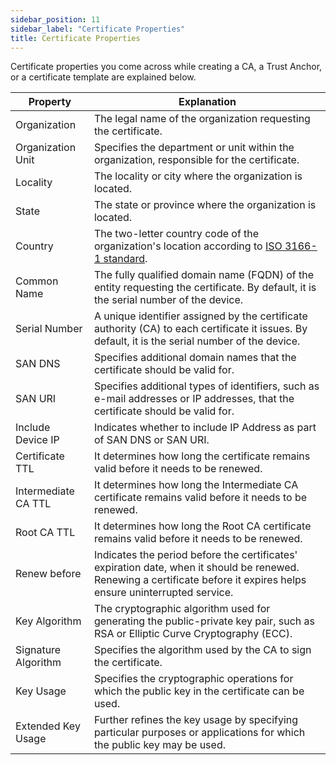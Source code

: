 ```yaml
---
sidebar_position: 11
sidebar_label: "Certificate Properties"
title: Certificate Properties
---
```


Certificate properties you come across while creating a CA, a Trust Anchor, or a certificate template are explained below. 

| Property            | Explanation                                                                                         |
| -----------------   | ----------------------------------------------------------------------------------------------------|
| Organization        | The legal name of the organization requesting the certificate.                                      |
| Organization Unit	  | Specifies the department or unit within the organization, responsible for the certificate.          |
| Locality            | The locality or city where the organization is located.                                             |
| State               | The state or province where the organization is located.                                            |
| Country		      | The two-letter country code of the organization's location according to [ISO 3166-1 standard](https://www.iso.org/obp/ui/#iso:pub:PUB500001:en).                                                                                      |
| Common Name         | The fully qualified domain name (FQDN) of the entity requesting the certificate. By default, it is the serial number of the device.                                                                                                |
| Serial Number       | A unique identifier assigned by the certificate authority (CA) to each certificate it issues. By default, it is the serial number of the device.                                                                                      |
| SAN DNS             | Specifies additional domain names that the certificate should be valid for.                         |
| SAN URI		      | Specifies additional types of identifiers, such as e-mail addresses or IP addresses, that the certificate should be valid for.                                                                                                        |
| Include Device IP	  | Indicates whether to include IP Address as part of SAN DNS or SAN URI.                              |
| Certificate TTL 	  | It determines how long the certificate remains valid before it needs to be renewed.                 |
| Intermediate CA TTL | It determines how long the Intermediate CA certificate remains valid before it needs to be renewed. |
| Root CA TTL  		  | It determines how long the Root CA certificate remains valid before it needs to be renewed.         |
| Renew before 		  |  Indicates the period before the certificates' expiration date, when it should be renewed. Renewing a certificate before it expires helps ensure uninterrupted service.                                                           |
| Key Algorithm       | The cryptographic algorithm used for generating the public-private key pair, such as RSA or Elliptic Curve Cryptography (ECC).                                                                                                         |
| Signature Algorithm |  Specifies the algorithm used by the CA to sign the certificate.                                 |
| Key Usage		      | Specifies the cryptographic operations for which the public key in the certificate can be used.     |
| Extended Key Usage  |  Further refines the key usage by specifying particular purposes or applications for which the public key may be used.                                                                                                                |